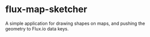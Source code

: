 # flux-map-sketcher
A simple application for drawing shapes on maps, and pushing the geometry to Flux.io data keys.
